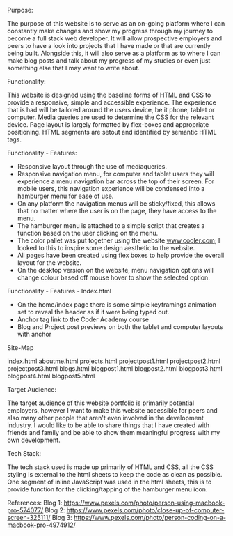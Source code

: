 

Purpose:

The purpose of this website is to serve as an on-going platform where I can constantly make changes and show my progress through my journey to become a full stack web developer. It will allow prospective employers and peers to have a look into projects that I have made or that are currently being built. Alongside this, it will also serve as a platform as to where I can make blog posts and talk about my progress of my studies or even just something else that I may want to write about. 

Functionality: 

This website is designed using the baseline forms of HTML and CSS to provide a responsive, simple and accessible experience. The experience that is had will be tailored around the users device, be it phone, tablet or computer. Media queries are used to determine the CSS for the relevant device. Page layout is largely formatted by flex-boxes and appropriate positioning. HTML segments are setout and identified by semantic HTML tags. 

Functionality - Features:
-   Responsive layout through the use of mediaqueries.
-   Responsive navigation menu, for computer and tablet users they will experience a menu 
    navigation bar across the top of their screen. For mobile users, this navigation experience will be condensed into a hamburger menu for ease of use. 
-   On any platform the navigation menus will be sticky/fixed, this allows that no matter
    where the user is on the page, they have access to the menu.
-   The hamburger menu is attached to a simple script that creates a function based on the
    user clicking on the menu.
-   The color pallet was put together using the website www.cooler.com; I looked to this
    to inspire some design aesthetic to the website.
-   All pages have been created using flex boxes to help provide the overall layout for
    the website. 
-   On the desktop version on the website, menu navigation options will change colour based
    off mouse hover to show the selected option. 



Functionality - Features - Index.html
-   On the home/index page there is some simple keyframings animation set to reveal
    the header as if it were being typed out. 
-   Anchor tag link to the Coder Academy course
-   Blog and Project post previews on both the tablet and computer layouts with anchor


Site-Map

index.html 
    aboutme.html
    projects.html
        projectpost1.html
        projectpost2.html
        projectpost3.html
    blogs.html
        blogpost1.html
        blogpost2.html
        blogpost3.html
        blogpost4.html
        blogpost5.html




Target Audience:

The target audience of this website portfolio is primarily potential employers, however I want to make this website accessible for peers and also many other people that aren't even involved in the development industry. I would like to be able to share things that I have created with friends and family and be able to show them meaningful progress with my own development. 

Tech Stack:

The tech stack used is made up primarily of HTML and CSS, all the CSS styling is external to the html sheets to keep the code as clean as possible. One segment of inline JavaScript was used in the html sheets, this is to provide function for the clicking/tapping of the hamburger menu icon.


References:
Blog 1: https://www.pexels.com/photo/person-using-macbook-pro-574077/
Blog 2: https://www.pexels.com/photo/close-up-of-computer-screen-325111/
Blog 3: https://www.pexels.com/photo/person-coding-on-a-macbook-pro-4974912/